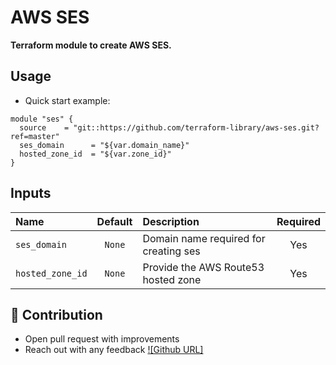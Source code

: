 # AWS SES

**Terraform module to create AWS SES.**


## Usage

* Quick start example:

```hcl
module "ses" {
  source    = "git::https://github.com/terraform-library/aws-ses.git?ref=master"
  ses_domain      = "${var.domain_name}"
  hosted_zone_id  = "${var.zone_id}"
}
```



## Inputs

| Name                  |    Default    | Description                               | Required |
|:----------------------|:-------------:|:------------------------------------------|:--------:|
| `ses_domain`          |    `None`     | Domain name required for creating ses     |    Yes   |
| `hosted_zone_id`      |    `None`     | Provide the AWS Route53 hosted zone       |    Yes   |


       
## 👬 Contribution

- Open pull request with improvements
- Reach out with any feedback [![Github URL]](https://github.com/AmjadHussainSyed)
                                         